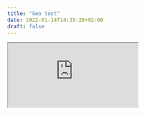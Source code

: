 ```yaml
---
title: "Geo test"
date: 2022-01-14T14:35:28+02:00
draft: false
---
```


<iframe src="https://editor.p5js.org/mnstri/full/DDeFfYNHj"></iframe>
